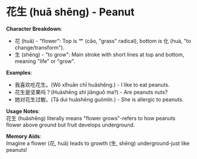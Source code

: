 # **花生 (huā shēng) - Peanut**

**Character Breakdown**:  
- 花 (huā) - "flower": Top is 艹 (cǎo, "grass" radical), bottom is 化 (huà, "to change/transform").  
- 生 (shēng) - "to grow": Main stroke with short lines at top and bottom, meaning "life" or "grow".

**Examples**:  
- 我喜欢吃花生。(Wǒ xǐhuān chī huāshēng.) - I like to eat peanuts.  
- 花生是坚果吗？(Huāshēng shì jiānguǒ ma?) - Are peanuts nuts?  
- 她对花生过敏。(Tā duì huāshēng guòmǐn.) - She is allergic to peanuts.

**Usage Notes**:  
花生 (huāshēng) literally means "flower grows"-refers to how peanuts flower above ground but fruit develops underground.

**Memory Aids**:  
Imagine a flower (花, huā) leads to growth (生, shēng) underground-just like peanuts!